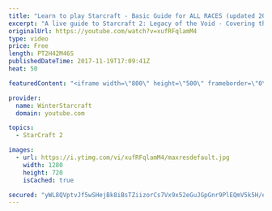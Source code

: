 ```yaml
---
title: "Learn to play Starcraft - Basic Guide for ALL RACES (updated 2017)"
excerpt: "A live guide to Starcraft 2: Legacy of the Void - Covering the basics and build orders for all of the races, and covering the important decisions to be made early in the game.  Not a step by step guide but a demonstration once you have the very basics of the units and races!"
originalUrl: https://youtube.com/watch?v=xufRFqlamM4
type: video
price: Free
length: PT2H42M46S
publishedDateTime: 2017-11-19T17:09:41Z
heat: 50

featuredContent: "<iframe width=\"800\" height=\"500\" frameborder=\"0\" src=\"https://www.youtube.com/embed/xufRFqlamM4\" allow=\"accelerometer; autoplay; encrypted-media; gyroscope; picture-in-picture\" allowfullscreen></iframe>"

provider:
  name: WinterStarcraft
  domain: youtube.com

topics:
  - StarCraft 2

images:
  - url: https://i.ytimg.com/vi/xufRFqlamM4/maxresdefault.jpg
    width: 1280
    height: 720
    isCached: true

secured: "yWL8QVptvJf5wSHejBk8iBsTZiizorCs7Vx9x52eGuJGpGnr9PlEQmV5k5H/eV37ch3+ZPzxsBNu0Bj7wt+UAUpb+w4ijuT8I1kFYUvChSvRZOlzb80EtyV892bWzgLdcYNWnCo1752f3UfPQ6bRcntujgYngXhBWbWL7/4UDfMRPO9JhJEB5c1fjah3FjUs0vb/8OpcreIkAS21wGzyAnvrUKaNxkNoVh3lB7sspjWnmPm+UtrnPS/BzFGMvlGq1PKd3IgFsXr56NUVayJGDIg6nmL8wRjIk/GqzFJHnNfBeO8xW2fj8qT/i9P0FyCEZYVr4M6pDBLbn4MdI9+XcF4yX36nuSj+uSUOiRha7a+HoF6I5tjU4dSjS7OaqACKUnzms084DUbDl5d5GpbCEaBZ18kXEJXv34L6Mp5+cA4BWiBpAAmxdhbPtdQQFPXw;BuUrztQ0MuiwOoLaBEw6BA=="
---
```


